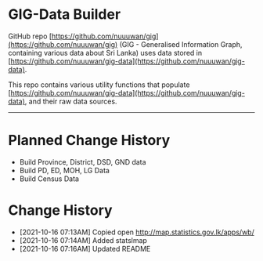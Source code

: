 # GIG-Data Builder

GitHub repo [https://github.com/nuuuwan/gig](https://github.com/nuuuwan/gig) (GIG - Generalised Information Graph, containing various data about Sri Lanka) uses data stored in [https://github.com/nuuuwan/gig-data](https://github.com/nuuuwan/gig-data).

This repo contains various utility functions that populate [https://github.com/nuuuwan/gig-data](https://github.com/nuuuwan/gig-data), and their raw data sources.

---

# Planned Change History
* Build Province, District, DSD, GND data
* Build PD, ED, MOH, LG Data
* Build Census Data

# Change History
  *  [2021-10-16 07:13AM] Copied open http://map.statistics.gov.lk/apps/wb/
  *  [2021-10-16 07:14AM] Added statslmap
  *  [2021-10-16 07:16AM] Updated README
